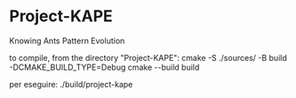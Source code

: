 # Project-KAPE
Knowing Ants Pattern Evolution

to compile, from the directory "Project-KAPE":
  cmake -S ./sources/ -B build -DCMAKE_BUILD_TYPE=Debug
  cmake --build build

per eseguire:
  ./build/project-kape
